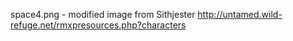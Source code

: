 space4.png - modified image from Sithjester http://untamed.wild-refuge.net/rmxpresources.php?characters

